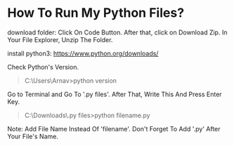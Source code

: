 # How To Run My Python Files?
download folder: Click On Code Button. After that, click on Download Zip. In Your File Explorer, Unzip The Folder.

install python3: https://www.python.org/downloads/

Check Python's Version.
<blockquote>
  C:\Users\Arnav>python version
</blockquote>
Go to Terminal and Go To '.py files'. After That, Write This And Press Enter Key.
<blockquote>
  C:\Downloads\.py files>python filename.py
</blockquote>

Note: Add File Name Instead Of 'filename'. Don't Forget To Add '.py' After Your File's Name.
